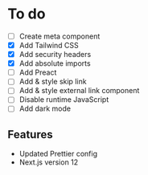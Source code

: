 # To do

- [ ] Create meta component
- [x] Add Tailwind CSS
- [x] Add security headers
- [x] Add absolute imports
- [ ] Add Preact
- [ ] Add & style skip link
- [ ] Add & style external link component
- [ ] Disable runtime JavaScript
- [ ] Add dark mode

## Features

- Updated Prettier config
- Next.js version 12
